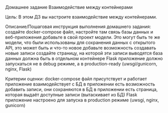 Домашнее задание
Взаимодействие между контейнерами

Цель:
В этом ДЗ вы настроите взаимодействие между контейнерами.


Описание/Пошаговая инструкция выполнения домашнего задания:
создайте docker-compose файл, настройте там связь базы данных и веб-приложения
добавьте в свой проект модели. Это могут быть те же модели, что были использованы для сохранения данных с открытого API, это может быть и что-то новое
добавьте возможность создавать новые записи
создайте страницу, на которой эти записи выводятся
база данных должна быть в отдельном контейнере
Flask приложение должно запускаться не в debug режиме, а в production-ready (uwsgi/gunicorn, nginx, Flask)

Критерии оценки:
docker-compose файл присутствует и работает
приложение взаимодействует с БД
в приложении есть возможность добавить записи, они сохраняются в БД
в приложении есть страница, которая выдаёт доступные записи (вытаскивает из БД)
Flask приложение настроено для запуска в production режиме (uwsgi, nginx, gunicorn)